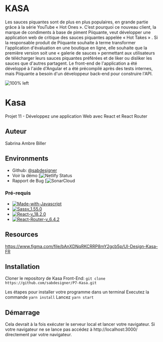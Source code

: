 # KASA

Les sauces piquantes sont de plus en plus populaires, en grande partie grâce à la série YouTube « Hot Ones ». C’est pourquoi ce nouveau client, la marque de condiments à base de piment Piiquante, veut développer une application web de critique des sauces piquantes appelée « Hot Takes » . Si la responsable produit de Piiquante souhaite à terme transformer l'application d'évaluation en une boutique en ligne, elle souhaite que la première version soit une « galerie de sauces » permettant aux utilisateurs de télécharger leurs sauces piquantes préférées et de liker ou disliker les sauces que d'autres partagent. Le front-end de l'application a été développé à l'aide d'Angular et a été précompilé après des tests internes, mais Piiquante a besoin d'un développeur back-end pour construire l'API.

![100% left](/kasa/src/assets/images/logo_kasa_pink.png)

# Kasa
Projet 11 - Développez une application Web avec React et React Router

## Auteur
Sabrina Ambre Biller

## Environments
* Github: [@sabdesigner](https://github.com/sabdesigner)
* Voir la démo [![Netlify Status](https://kasa-sab.netlify.app/)
* Rapport de Bug [![SonarCloud](https://sonarcloud.io/project/overview?id=sabdesigner_P7-Kasa)

### Pré-requis
- [![Made-with-Javascript](https://img.shields.io/badge/Made%20with-Javascript-green)](https://developer.mozilla.org/fr/docs/Web/JavaScript)
- [![Sassv_1.55.0](https://img.shields.io/badge/Sass-v_1.55.0-ff69b4)](https://sass-lang.com/)
- [![React-v_18.2.0](https://img.shields.io/badge/React-v_18.2.0-blue)](https://fr.reactjs.org/)
- [![React-Router-v_6.4.2](https://img.shields.io/badge/React_Router-v_6.4.2-yellow)](https://reactrouter.com/docs/en/v6)

## Resources
https://www.figma.com/file/bAnXDNqRKCRRP8mY2gcb5p/UI-Design-Kasa-FR

## Installation
Cloner le repository de Kasa Front-End:
`git clone https://github.com/sabdesigner/P7-Kasa.git`

Les étapes pour installer votre programme dans un terminal 
Executez la commande `yarn install` 
Lancez `yarn start`

## Démarrage
Cela devrait à la fois exécuter le serveur local et lancer votre navigateur.
Si votre navigateur ne se lance pas accédez à http://localhost:3000/ directement par votre navigateur.
